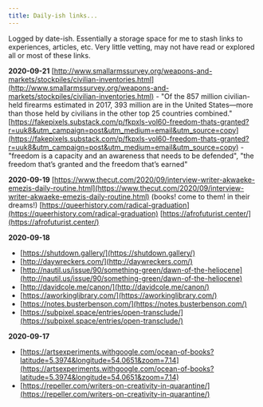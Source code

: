 ```yaml
---
title: Daily-ish links...
---
```


Logged by date-ish. Essentially a storage space for me to stash links to experiences, articles, etc. Very little vetting, may not have read or explored all or most of these links. 

**2020-09-21**
[http://www.smallarmssurvey.org/weapons-and-markets/stockpiles/civilian-inventories.html](http://www.smallarmssurvey.org/weapons-and-markets/stockpiles/civilian-inventories.html) - "Of the 857 million civilian-held firearms estimated in 2017, 393 million are in the United States—more than those held by civilians in the other top 25 countries combined."
[https://fakepixels.substack.com/p/fkpxls-vol60-freedom-thats-granted?r=uuk8&utm_campaign=post&utm_medium=email&utm_source=copy](https://fakepixels.substack.com/p/fkpxls-vol60-freedom-thats-granted?r=uuk8&utm_campaign=post&utm_medium=email&utm_source=copy) - "freedom is a capacity and an awareness that needs to be defended", "the freedom that’s granted and the freedom that’s earned"

**2020-09-19**
[https://www.thecut.com/2020/09/interview-writer-akwaeke-emezis-daily-routine.html](https://www.thecut.com/2020/09/interview-writer-akwaeke-emezis-daily-routine.html) (books! come to them! in their dreams!)
[https://queerhistory.com/radical-graduation](https://queerhistory.com/radical-graduation)
[https://afrofuturist.center/](https://afrofuturist.center/)

**2020-09-18**
+ [https://shutdown.gallery/](https://shutdown.gallery/)
+ [http://daywreckers.com/](http://daywreckers.com/)
+ [http://nautil.us/issue/90/something-green/dawn-of-the-heliocene](http://nautil.us/issue/90/something-green/dawn-of-the-heliocene)
+ [http://davidcole.me/canon/](http://davidcole.me/canon/)
+ [https://aworkinglibrary.com/](https://aworkinglibrary.com/)
+ [https://notes.busterbenson.com/](https://notes.busterbenson.com/)
+ [https://subpixel.space/entries/open-transclude/](https://subpixel.space/entries/open-transclude/)

**2020-09-17**
+ [https://artsexperiments.withgoogle.com/ocean-of-books?latitude=5.3974&longitude=54.0651&zoom=7.14](https://artsexperiments.withgoogle.com/ocean-of-books?latitude=5.3974&longitude=54.0651&zoom=7.14)
+ [https://repeller.com/writers-on-creativity-in-quarantine/](https://repeller.com/writers-on-creativity-in-quarantine/)